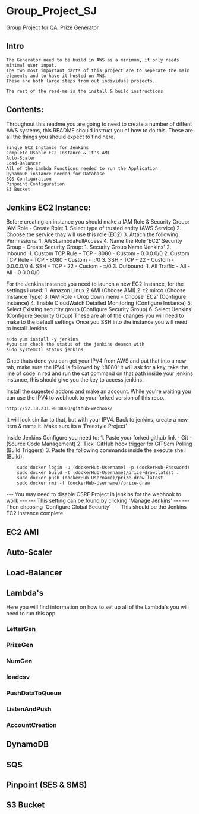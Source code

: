 # Group_Project_SJ
Group Project for QA, Prize Generator

## Intro
    The Generator need to be build in AWS as a minimum, it only needs minimal user input.
    The two most important parts of this project are to seperate the main elements and to have it hosted on AWS.
    These are both large steps from out individual projects.

    The rest of the read-me is the install & build instructions

## Contents:
Throughout this readme you are going to need to create a number of diffent AWS systems, this README should instruct you of how to do this.
These are all the things you should expect to find here.
    
    Single EC2 Instance for Jenkins
    Complete Usable EC2 Instance & It's AMI
    Auto-Scaler
    Load-Balancer
    All of the Lambda Functions needed to run the Application
    DynamoDB instance needed for Database
    SQS Configuration
    Pinpoint Configuration
    S3 Bucket
    
## Jenkins EC2 Instance:
Before creating an instance you should make a IAM Role & Security Group:
    IAM Role - Create Role:
        1. Select type of trusted entity (AWS Service)
        2. Choose the service thay will use this role (EC2)
        3. Attach the following Permissions:
            1. AWSLambdaFullAccess
        4. Name the Role 'EC2'
    Security Group - Create Security Group:
        1. Security Group Name 'Jenkins'
        2. Inbound:
            1. Custom TCP Rule - TCP - 8080 - Custom - 0.0.0.0/0
            2. Custom TCP Rule - TCP - 8080 - Custom - ::/0
            3. SSH - TCP - 22 - Custom - 0.0.0.0/0
            4. SSH - TCP - 22 - Custom - ::/0
        3. Outbound:
            1. All Traffic - All - All - 0.0.0.0/0
        
For the Jenkins instance you need to launch a new EC2 Instance, for the settings i used:
    1. Amazon Linux 2 AMI (Choose AMI)
    2. t2.mirco (Choose Instance Type)
    3. IAM Role - Drop down menu - Choose 'EC2' (Configure Instance)
    4. Enable CloudWatch Detailed Monitoring (Configure Instance)
    5. Select Existing security group (Configure Security Group)
    6. Select 'Jenkins' (Configure Security Group)
These are all of the changes you will need to make to the default settings
Once you SSH into the instance you will need to install Jenkins
  
    sudo yum install -y jenkins
    #you can check the status of the jenkins deamon with
    sudo systemctl status jenkins

Once thats done you can get your IPV4 from AWS and put that into a new tab, make sure the IPV4 is followed by ':8080'
it will ask for a key, take the line of code in red and run the cat command on that path inside your jenkins instance,
this should give you the key to access jenkins.

Install the sugested addons and make an account.
While you're waiting you can use the IPV4 to webhook to your forked version of this repo.

    http://52.18.231.98:8080/github-webhook/

It will look similar to that, but with your IPV4.
Back to jenkins, create a new item & name it.
Make sure its a 'Freestyle Project'

Inside Jenkins Configure you need to:
    1. Paste your forked github link - Git - (Source Code Management)
    2. Tick 'GitHub hook trigger for GITScm Polling (Build Triggers)
    3. Paste the following commands inside the execute shell (Build):
        
        sudo docker login -u (dockerHub-Username) -p (dockerHub-Password)
        sudo docker build -t (dockerHub-Username)/prize-draw:latest .
        sudo docker push (dockerHub-Username)/prize-draw:latest
        sudo docker rmi -f (dockerHub-Username)/prize-draw

--- You may need to disable CSRF Project in jenkins for the webhook to work ---
--- This setting can be found by clicking 'Manage Jenkins' ---
--- Then choosing 'Configure Global Security' ---
This should be the Jenkins EC2 Instance complete.

## EC2 AMI


## Auto-Scaler


## Load-Balancer


## Lambda's
Here you will find information on how to set up all of the Lambda's you will need to run this app.
### LetterGen

### PrizeGen

### NumGen

### loadcsv

### PushDataToQueue

### ListenAndPush

### AccountCreation

## DynamoDB


## SQS


## Pinpoint (SES & SMS)


## S3 Bucket

